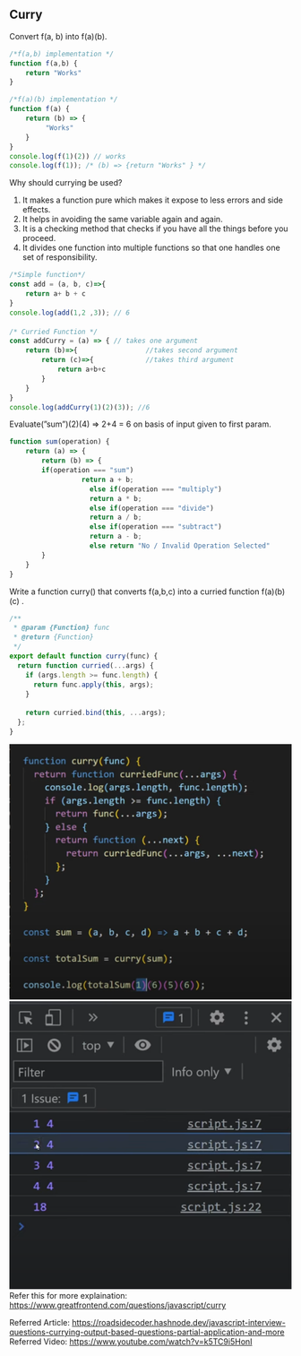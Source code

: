## Curry

Convert f(a, b) into f(a)(b).

```javascript
/*f(a,b) implementation */
function f(a,b) {
    return "Works"
}
```

```javascript
/*f(a)(b) implementation */
function f(a) {
    return (b) => {
         "Works"
    }
}
console.log(f(1)(2)) // works
console.log(f(1)); /* (b) => {return "Works" } */

```

Why should currying be used?
1. It makes a function pure which makes it expose to less errors and side effects.
2.  It helps in avoiding the same variable again and again.
3.  It is a checking method that checks if you have all the things before you proceed.
4. It divides one function into multiple functions so that one handles one set of responsibility.


```javascript
/*Simple function*/ 
const add = (a, b, c)=>{
    return a+ b + c
}
console.log(add(1,2 ,3)); // 6

/* Curried Function */
const addCurry = (a) => { // takes one argument
    return (b)=>{                 //takes second argument
        return (c)=>{             //takes third argument
            return a+b+c
        }
    }
}
console.log(addCurry(1)(2)(3)); //6
```

Evaluate(”sum”)(2)(4) ⇒ 2+4 = 6 on basis of input given to first param.


```javascript
function sum(operation) {
    return (a) => {
        return (b) => {
        if(operation === "sum")
                  return a + b;
                    else if(operation === "multiply")
                    return a * b;
                    else if(operation === "divide")
                    return a / b;
                    else if(operation === "subtract")
                    return a - b;
                    else return "No / Invalid Operation Selected"
        }
    }
}
```

Write a function curry() that converts f(a,b,c) into a curried function f(a)(b)(c) .
```javascript
/**
 * @param {Function} func
 * @return {Function}
 */
export default function curry(func) {
  return function curried(...args) {
    if (args.length >= func.length) {
      return func.apply(this, args);
    }

    return curried.bind(this, ...args);
  };
}
```
![img.png](img.png)
![img_1.png](img_1.png)
Refer this for more explaination: https://www.greatfrontend.com/questions/javascript/curry

Referred Article: https://roadsidecoder.hashnode.dev/javascript-interview-questions-currying-output-based-questions-partial-application-and-more
Referred Video: https://www.youtube.com/watch?v=k5TC9i5HonI
